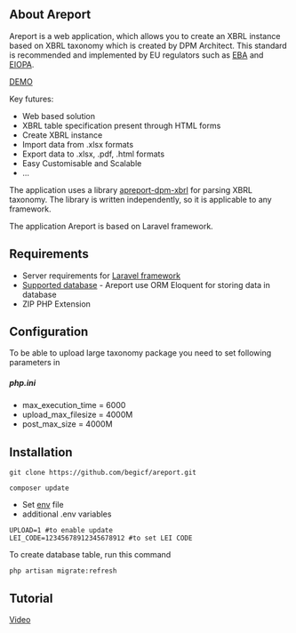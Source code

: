## About Areport
Areport is a web application, which allows you to create an XBRL instance based on XBRL taxonomy which is created by DPM Architect.
This standard is recommended and implemented by EU regulators such as [EBA](https://eba.europa.eu/risk-analysis-and-data/reporting-frameworks) and [EIOPA](https://www.eiopa.europa.eu/tools-and-data/supervisory-reporting-dpm-and-xbrl_en).

[DEMO](https://demo.areport.net/) 

Key futures:
- Web based solution
- XBRL table specification present through HTML forms
- Create XBRL instance 
- Import data from .xlsx formats
- Export data to .xlsx, .pdf, .html formats
- Easy Customisable and Scalable
- ...

The application uses a library [apreport-dpm-xbrl](https://github.com/begicf/areport-dpm-xbrl) for parsing XBRL taxonomy. The library is written independently, so it is applicable to any framework. 

The application Areport is based on Laravel framework.

## Requirements
- Server requirements for [Laravel framework](https://laravel.com/docs/7.x/installation#server-requirements)
- [Supported database](https://laravel.com/docs/7.x/database) - Areport use ORM Eloquent for storing data in database
- ZIP PHP Extension

## Configuration
To be able to upload large taxonomy package you need to set following parameters in
##### php.ini
- max_execution_time = 6000
- upload_max_filesize = 4000M
- post_max_size = 4000M

## Installation

```
git clone https://github.com/begicf/areport.git

composer update
```
- Set [env](https://laravel.com/docs/7.x/configuration#environment-variable-types) file
- additional .env variables
```
UPLOAD=1 #to enable update
LEI_CODE=12345678912345678912 #to set LEI CODE

```
To create database table, run this command
```
php artisan migrate:refresh
```
## Tutorial

[Video](https://www.youtube.com/watch?v=WdV35ywmjjM&feature=youtu.be)
